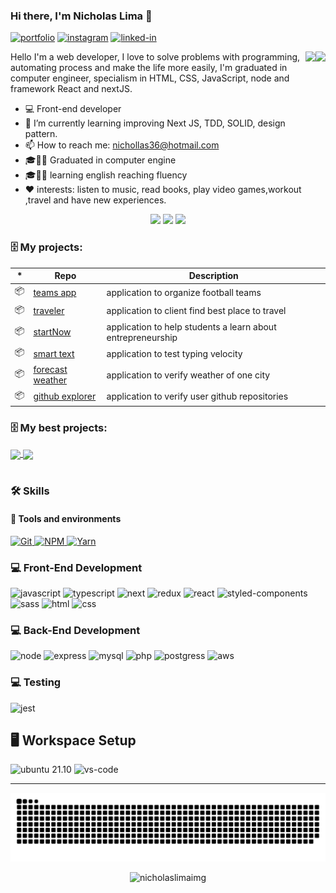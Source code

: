 ### Hi there, I'm Nicholas Lima 👋

 
[![portfolio](https://img.shields.io/badge/Portfolio-323330?style=for-the-badge&logo=Google-chrome&logoColor=F7DF1E)](#)
[![instagram](https://img.shields.io/badge/Instagram-E4405F?style=for-the-badge&logo=instagram&logoColor=white)](https://www.instagram.com/nicholas.clima/)
[![linked-in](https://img.shields.io/badge/Linkedin-0077B5?style=for-the-badge&logo=LinkedIn&logoColor=white)](https://www.linkedin.com/in/nicholas-lima-a360311bb)


<div align="center"> 
 
<img height="180em" align="right" src="https://media3.giphy.com/media/HFGkuPyERT0Ig37jsS/giphy.webp?cid=ecf05e4799r7rjf60ue0dqx34wjfzni5hd38553zjv0gunqw&rid=giphy.webp&ct=g"/>
 
<img height="180em" align="right" src="https://media4.giphy.com/media/cQ23bDqzbWbh240xQq/200w.webp?cid=ecf05e47vt8bszc88jrqvv30n6ynd1aa4ix8ebdfl68x7h07&rid=200w.webp&ct=g"/>
 

</div>

Hello I'm a web developer, I love to solve problems with programming, automating process and make the life more easily, I'm graduated in computer engineer, specialism in HTML, CSS, JavaScript, node and framework React and nextJS.

- 💻 Front-end developer
- 🌱 I’m currently learning improving Next JS, TDD, SOLID, design pattern.
- 📫 How to reach me: nichollas36@hotmail.com
- 🎓👨‍🎓 Graduated in computer engine
- 🎓👨‍🎓 learning english reaching fluency
- ❤️ interests:  listen to music,  read books,  play video games,workout ,travel and have new experiences.



<div align="center">

  <img height="180em" src="https://github-readme-stats.vercel.app/api?username=nicholaslima&show_icons=true&theme=dracula&include_all_commits=true&count_private=true"/>
  
  <img height="180em" src="https://github-readme-stats.vercel.app/api/top-langs/?username=nicholaslima&layout=compact&langs_count=7&theme=dracula"/>

  <img height="150em" src="https://github-readme-streak-stats.herokuapp.com/?user=nicholaslima&hide_border=true&theme=dracula&show_icons=true"/>  

  
</div>
  
  ### 🗄 My projects:

|*|Repo|Description|
|---|---|---|
| 📦 | [teams app](https://github.com/nicholaslima/Teams-Foootball) | application to organize football teams |
| 📦 | [traveler](https://github.com/nicholaslima/traveler) | application to client find best place to travel|
| 📦 | [startNow](https://github.com/nicholaslima/app-jornada-emprendedora) | application to help students a learn about entrepreneurship|
| 📦 | [smart text](https://github.com/nicholaslima/smartext-react) | application to test typing velocity|
| 📦 | [forecast weather](https://github.com/nicholaslima/forecast-weather) | application to verify weather of one city|
| 📦 | [github explorer](https://github.com/nicholaslima/github_explorer) | application to verify user github repositories|


  ### 🗄 My best projects:

<a href="https://github.com/nicholaslima/app-jornada-emprendedora">
  <img align="center" src="https://github-readme-stats.anuraghazra1.vercel.app/api/pin/?username=nicholaslima&repo=app-jornada-emprendedora&title_color=fff&icon_color=79ff97&text_color=9f9f9f&bg_color=151515" />
</a>
<a href="https://github.com/nicholaslima/Teams-Foootball">
  <img align="center" src="https://github-readme-stats.anuraghazra1.vercel.app/api/pin/?username=nicholaslima&repo=Teams-Foootball&title_color=fff&icon_color=79ff97&text_color=9f9f9f&bg_color=151515" />
</a>

<br/>
<br/>
  

  

### 🛠️ Skills

#### :wrench: Tools and environments

<!-- GIT -->
<a href="#">
      <img alt="Git" src="https://img.shields.io/badge/Git-F05032.svg?style=for-the-badge&logo=git&logoColor=white" />
</a>
<!-- NPM -->
<a href="#">
      <img alt="NPM" src="https://img.shields.io/badge/NPM-CB3837.svg?style=for-the-badge&logo=npm&logoColor=white" />
</a>
<!-- YARN -->
<a href="#">
      <img alt="Yarn" src="https://img.shields.io/badge/Yarn-2C8EBB.svg?style=for-the-badge&logo=yarn&logoColor=white" />
</a>

### :computer: Front-End Development

![javascript](https://img.shields.io/badge/JavaScript-F7DF1E?style=for-the-badge&logo=javascript&logoColor=black)
![typescript](https://img.shields.io/badge/TypeScript-3178C6?style=for-the-badge&logo=typescript&logoColor=white)
![next](https://img.shields.io/badge/Next-000000?style=for-the-badge&logo=nextdotjs&logoColor=FFFFFF)
![redux](https://img.shields.io/badge/Redux-593D88?style=for-the-badge&logo=redux&logoColor=white)
![react](https://img.shields.io/badge/React-20232A?style=for-the-badge&logo=react&logoColor=61DAFB)
![styled-components](https://img.shields.io/badge/styled_components-DB7093?style=for-the-badge&logo=styled-components&logoColor=white)
![sass](https://img.shields.io/badge/Sass-CF649A?style=for-the-badge&logo=sass&logoColor=white)
![html](https://img.shields.io/badge/HTML5-E34F26?style=for-the-badge&logo=html5&logoColor=white)
![css](https://img.shields.io/badge/CSS3-1572B6?style=for-the-badge&logo=css3&logoColor=white)


### :computer: Back-End Development

![node](https://img.shields.io/badge/Node.js-43853D?style=for-the-badge&logo=node.js&logoColor=white)
![express](https://img.shields.io/badge/Express.js-404D59?style=for-the-badge)
![mysql](https://img.shields.io/badge/MySQL-00000F?style=for-the-badge&logo=mysql&logoColor=white)
![php](https://img.shields.io/badge/PHP-777BB4?style=for-the-badge&logo=php&logoColor=white)
![postgress](https://img.shields.io/badge/PostgreSQL-316192?style=for-the-badge&logo=postgresql&logoColor=white)
![aws](https://img.shields.io/badge/Amazon_AWS-232F3E?style=for-the-badge&logo=amazon-aws&logoColor=white)



### :computer: Testing

![jest](https://img.shields.io/badge/Jest-C21325?style=for-the-badge&logo=jest&logoColor=white)

## 🖥️ Workspace Setup

![ubuntu 21.10](https://img.shields.io/badge/Ubuntu-e95420?style=for-the-badge&logo=ubuntu&logoColor=white)
![vs-code](https://img.shields.io/badge/VS_Code-007ACC?style=for-the-badge&logo=Visual-Studio-Code&logoColor=white)

---
  ![Snake animation](https://github.com/nicholaslima/nicholaslima/blob/output/github-contribution-grid-snake.svg)
 <p align="center"> <img src="https://komarev.com/ghpvc/?username=nicholaslima&style=for-the-badge" alt="nicholaslimaimg" /> </p>


